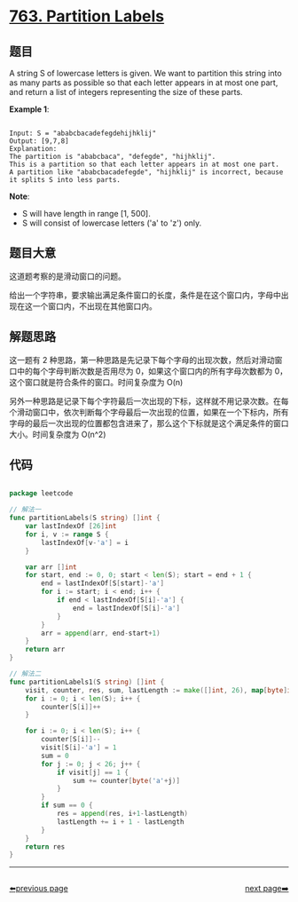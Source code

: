 # [763. Partition Labels](https://leetcode.com/problems/partition-labels/)

## 题目

A string S of lowercase letters is given. We want to partition this string into as many parts as possible so that each letter appears in at most one part, and return a list of integers representing the size of these parts.



**Example 1**:


```

Input: S = "ababcbacadefegdehijhklij"
Output: [9,7,8]
Explanation:
The partition is "ababcbaca", "defegde", "hijhklij".
This is a partition so that each letter appears in at most one part.
A partition like "ababcbacadefegde", "hijhklij" is incorrect, because it splits S into less parts.

```

**Note**:

- S will have length in range [1, 500].
- S will consist of lowercase letters ('a' to 'z') only.


## 题目大意

这道题考察的是滑动窗口的问题。

给出一个字符串，要求输出满足条件窗口的长度，条件是在这个窗口内，字母中出现在这一个窗口内，不出现在其他窗口内。

## 解题思路

这一题有 2 种思路，第一种思路是先记录下每个字母的出现次数，然后对滑动窗口中的每个字母判断次数是否用尽为 0，如果这个窗口内的所有字母次数都为 0，这个窗口就是符合条件的窗口。时间复杂度为 O(n)

另外一种思路是记录下每个字符最后一次出现的下标，这样就不用记录次数。在每个滑动窗口中，依次判断每个字母最后一次出现的位置，如果在一个下标内，所有字母的最后一次出现的位置都包含进来了，那么这个下标就是这个满足条件的窗口大小。时间复杂度为 O(n^2)


## 代码

```go

package leetcode

// 解法一
func partitionLabels(S string) []int {
	var lastIndexOf [26]int
	for i, v := range S {
		lastIndexOf[v-'a'] = i
	}

	var arr []int
	for start, end := 0, 0; start < len(S); start = end + 1 {
		end = lastIndexOf[S[start]-'a']
		for i := start; i < end; i++ {
			if end < lastIndexOf[S[i]-'a'] {
				end = lastIndexOf[S[i]-'a']
			}
		}
		arr = append(arr, end-start+1)
	}
	return arr
}

// 解法二
func partitionLabels1(S string) []int {
	visit, counter, res, sum, lastLength := make([]int, 26), map[byte]int{}, []int{}, 0, 0
	for i := 0; i < len(S); i++ {
		counter[S[i]]++
	}

	for i := 0; i < len(S); i++ {
		counter[S[i]]--
		visit[S[i]-'a'] = 1
		sum = 0
		for j := 0; j < 26; j++ {
			if visit[j] == 1 {
				sum += counter[byte('a'+j)]
			}
		}
		if sum == 0 {
			res = append(res, i+1-lastLength)
			lastLength += i + 1 - lastLength
		}
	}
	return res
}

```



----------------------------------------------
<div style="display: flex;justify-content: space-between;align-items: center;">
<p><a href="https://books.halfrost.com/leetcode/ChapterFour/0700~0799/0762.Prime-Number-of-Set-Bits-in-Binary-Representation/">⬅️previous page</a></p>
<p><a href="https://books.halfrost.com/leetcode/ChapterFour/0700~0799/0765.Couples-Holding-Hands/">next page➡️</a></p>
</div>
